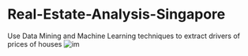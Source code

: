 # Real-Estate-Analysis-Singapore
Use Data Mining and Machine Learning techniques to extract drivers of prices of houses
![im](/files/tree.jpg)

